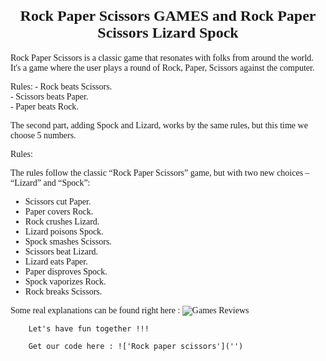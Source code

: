 # <span style="display:block; text-align:center; font-family:'Times New Roman', serif; font-size:24px; font-weight:bold;">Rock Paper Scissors GAMES and Rock Paper Scissors Lizard Spock
</span>
<span style="font-family:'Times New Roman';">
Rock Paper Scissors is a classic game that resonates with folks from around the world.
It's a game where the user plays a round of Rock, Paper, Scissors against the computer.</br>

Rules:
    - Rock beats Scissors.</br>
    - Scissors beats Paper.</br>
    - Paper beats Rock.</br>


The second part, adding Spock and Lizard, works by the same rules, but this time we choose 5 numbers.

Rules: 

The rules follow the classic “Rock Paper Scissors” game, but with two new choices – “Lizard” and “Spock”:

- Scissors cut Paper.
-  Paper covers Rock.
- Rock crushes Lizard.
- Lizard poisons Spock.
- Spock smashes Scissors.
- Scissors beat Lizard.
- Lizard eats Paper.
- Paper disproves Spock.
- Spock vaporizes Rock.
- Rock breaks Scissors.

Some real explanations can be found right here : ![Games Reviews]('https://en.wikipedia.org/wiki/Rock_paper_scissors')

        Let's have fun together !!!

        Get our code here : !['Rock paper scissors']('')

</span>
